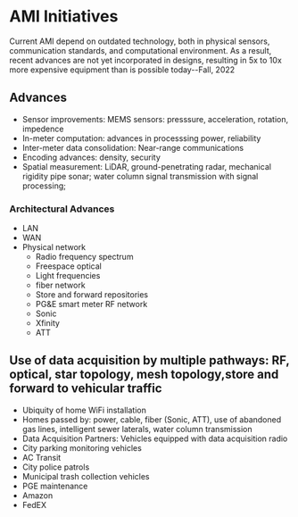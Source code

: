 # AMI Initiatives
Current AMI depend on outdated technology, both in physical sensors, communication standards, and computational environment. As a result, recent advances are not yet incorporated in designs, resulting in 5x to 10x more expensive equipment than is possible today--Fall, 2022
## Advances
- Sensor improvements: MEMS sensors: presssure, acceleration, rotation, impedence
- In-meter computation: advances in processsing power, reliability
- Inter-meter data consolidation: Near-range communications
- Encoding advances: density, security
- Spatial measurement: LiDAR, ground-penetrating radar, mechanical rigidity pipe sonar; water column signal transmission with signal processing;
### Architectural Advances
- LAN
- WAN
- Physical network
  - Radio frequency spectrum
  - Freespace optical
  - Light frequencies
  - fiber network
  - Store and forward repositories
  - PG&E smart meter RF network
  - Sonic
  - Xfinity
  - ATT
 ## Use of data acquisition by multiple pathways: RF, optical, star topology, mesh topology,store and forward to vehicular traffic
 - Ubiquity of home WiFi installation
 - Homes passed by: power, cable, fiber (Sonic, ATT), use of abandoned gas lines, intelligent sewer laterals, water column transmission
- Data Acquisition Partners: Vehicles equipped with data acquisition radio
-   City parking monitoring vehicles
-   AC Transit
-   City police patrols
-   Municipal trash collection vehicles
-   PGE maintenance
-   Amazon
-   FedEX
